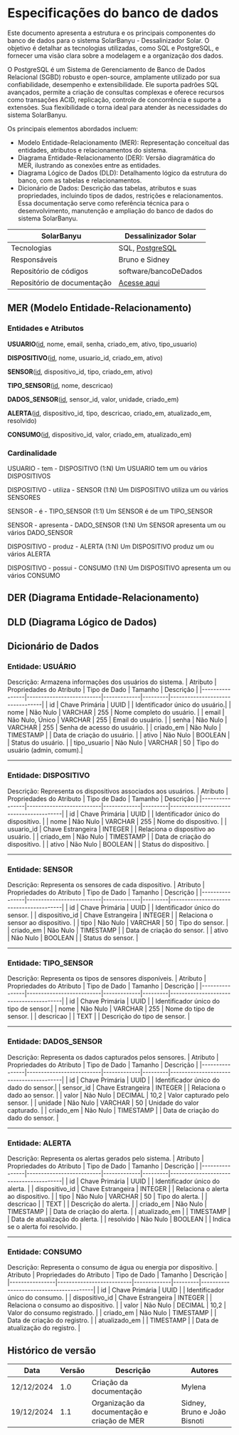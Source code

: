 # Especificações do banco de dados

Este documento apresenta a estrutura e os principais componentes do banco de dados para o sistema SolarBanyu - Dessalinizador Solar. O objetivo é detalhar as tecnologias utilizadas, como SQL e PostgreSQL, e fornecer uma visão clara sobre a modelagem e a organização dos dados.

O PostgreSQL é um Sistema de Gerenciamento de Banco de Dados Relacional (SGBD) robusto e open-source, amplamente utilizado por sua confiabilidade, desempenho e extensibilidade. Ele suporta padrões SQL avançados, permite a criação de consultas complexas e oferece recursos como transações ACID, replicação, controle de concorrência e suporte a extensões. Sua flexibilidade o torna ideal para atender às necessidades do sistema SolarBanyu.

Os principais elementos abordados incluem:

- Modelo Entidade-Relacionamento (MER): Representação conceitual das entidades, atributos e relacionamentos do sistema.
- Diagrama Entidade-Relacionamento (DER): Versão diagramática do MER, ilustrando as conexões entre as entidades.
- Diagrama Lógico de Dados (DLD): Detalhamento lógico da estrutura do banco, com as tabelas e relacionamentos.
- Dicionário de Dados: Descrição das tabelas, atributos e suas propriedades, incluindo tipos de dados, restrições e relacionamentos.
Essa documentação serve como referência técnica para o desenvolvimento, manutenção e ampliação do banco de dados do sistema SolarBanyu.

|SolarBanyu | Dessalinizador Solar |
|--|--|
| Tecnologias | SQL, [PostgreSQL](https://www.postgresql.org/) |
| Responsáveis | Bruno e Sidney |
| Repositório de códigos | software/bancoDeDados |
| Repositório de documentação| [Acesse aqui](https://documentacao-relatorio-2d8035.gitlab.io/) |

## MER (Modelo Entidade-Relacionamento)

### Entidades e Atributos

**USUARIO**(<ins>id</ins>, nome, email, senha, criado_em, ativo, tipo_usuario)

**DISPOSITIVO**(<ins>id</ins>, nome, usuario_id, criado_em, ativo)

**SENSOR**(<ins>id</ins>, dispositivo_id, tipo, criado_em, ativo)

**TIPO_SENSOR**(<ins>id</ins>, nome, descricao)

**DADOS_SENSOR**(<ins>id</ins>, sensor_id, valor, unidade, criado_em)

**ALERTA**(<ins>id</ins>, dispositivo_id, tipo, descricao, criado_em, atualizado_em, resolvido)

**CONSUMO**(<ins>id</ins>, dispositivo_id, valor, criado_em, atualizado_em)


### Cardinalidade

USUARIO - tem - DISPOSITIVO (1:N)
Um USUARIO tem um ou vários DISPOSITIVOS

DISPOSITIVO - utiliza - SENSOR (1:N)
Um DISPOSITIVO utiliza um ou vários SENSORES

SENSOR - é - TIPO_SENSOR (1:1)
Um SENSOR é de um TIPO_SENSOR

SENSOR - apresenta - DADO_SENSOR (1:N)
Um SENSOR apresenta um ou vários DADO_SENSOR

DISPOSITIVO - produz - ALERTA (1:N)
Um DISPOSITIVO produz um ou vários ALERTA

DISPOSITIVO - possui - CONSUMO (1:N)
Um DISPOSITIVO apresenta um ou vários CONSUMO



## DER (Diagrama Entidade-Relacionamento)

## DLD (Diagrama Lógico de Dados)

## Dicionário de Dados

### Entidade: USUÁRIO
Descrição: Armazena informações dos usuários do sistema.
| Atributo       | Propriedades do Atributo | Tipo de Dado | Tamanho | Descrição                       |
|----------------|--------------------------|-------------|---------|---------------------------------|
| id             | Chave Primária           | UUID      |         | Identificador único do usuário.|
| nome           | Não Nulo                | VARCHAR     | 255     | Nome completo do usuário.      |
| email          | Não Nulo, Único         | VARCHAR     | 255     | Email do usuário.              |
| senha          | Não Nulo                | VARCHAR     | 255     | Senha de acesso do usuário.    |
| criado_em      | Não Nulo                | TIMESTAMP   |         | Data de criação do usuário.    |
| ativo          | Não Nulo                | BOOLEAN     |         | Status do usuário.             |
| tipo_usuario   | Não Nulo                | VARCHAR     | 50      | Tipo do usuário (admin, comum).|

---

### Entidade: DISPOSITIVO
Descrição: Representa os dispositivos associados aos usuários.
| Atributo       | Propriedades do Atributo | Tipo de Dado | Tamanho | Descrição                              |
|----------------|--------------------------|-------------|---------|----------------------------------------|
| id             | Chave Primária           | UUID      |         | Identificador único do dispositivo.   |
| nome           | Não Nulo                | VARCHAR     | 255     | Nome do dispositivo.                  |
| usuario_id     | Chave Estrangeira        | INTEGER     |         | Relaciona o dispositivo ao usuário.   |
| criado_em      | Não Nulo                | TIMESTAMP   |         | Data de criação do dispositivo.       |
| ativo          | Não Nulo                | BOOLEAN     |         | Status do dispositivo.                |

---

### Entidade: SENSOR
Descrição: Representa os sensores de cada dispositivo.
| Atributo       | Propriedades do Atributo | Tipo de Dado | Tamanho | Descrição                              |
|----------------|--------------------------|-------------|---------|----------------------------------------|
| id             | Chave Primária           | UUID      |         | Identificador único do sensor.        |
| dispositivo_id | Chave Estrangeira        | INTEGER     |         | Relaciona o sensor ao dispositivo.    |
| tipo           | Não Nulo                | VARCHAR     | 50      | Tipo do sensor.                       |
| criado_em      | Não Nulo                | TIMESTAMP   |         | Data de criação do sensor.            |
| ativo          | Não Nulo                | BOOLEAN     |         | Status do sensor.                     |

---

### Entidade: TIPO_SENSOR
Descrição: Representa os tipos de sensores disponíveis.
| Atributo       | Propriedades do Atributo | Tipo de Dado | Tamanho | Descrição                              |
|----------------|--------------------------|-------------|---------|----------------------------------------|
| id             | Chave Primária           | UUID      |         | Identificador único do tipo de sensor.|
| nome           | Não Nulo                | VARCHAR     | 255     | Nome do tipo de sensor.               |
| descricao      |                         | TEXT        |         | Descrição do tipo de sensor.          |

---

### Entidade: DADOS_SENSOR
Descrição: Representa os dados capturados pelos sensores.
| Atributo       | Propriedades do Atributo | Tipo de Dado | Tamanho | Descrição                              |
|----------------|--------------------------|-------------|---------|----------------------------------------|
| id             | Chave Primária           | UUID      |         | Identificador único do dado do sensor.|
| sensor_id      | Chave Estrangeira        | INTEGER     |         | Relaciona o dado ao sensor.           |
| valor          | Não Nulo                | DECIMAL     | 10,2    | Valor capturado pelo sensor.          |
| unidade        | Não Nulo                | VARCHAR     | 50      | Unidade do valor capturado.           |
| criado_em      | Não Nulo                | TIMESTAMP   |         | Data de criação do dado do sensor.    |

---

### Entidade: ALERTA
Descrição: Representa os alertas gerados pelo sistema.
| Atributo       | Propriedades do Atributo | Tipo de Dado | Tamanho | Descrição                              |
|----------------|--------------------------|-------------|---------|----------------------------------------|
| id             | Chave Primária           | UUID      |         | Identificador único do alerta.        |
| dispositivo_id | Chave Estrangeira        | INTEGER     |         | Relaciona o alerta ao dispositivo.    |
| tipo           | Não Nulo                | VARCHAR     | 50      | Tipo do alerta.                       |
| descricao      |                         | TEXT        |         | Descrição do alerta.                  |
| criado_em      | Não Nulo                | TIMESTAMP   |         | Data de criação do alerta.            |
| atualizado_em  |                         | TIMESTAMP   |         | Data de atualização do alerta.        |
| resolvido      | Não Nulo                | BOOLEAN     |         | Indica se o alerta foi resolvido.     |

---

### Entidade: CONSUMO
Descrição: Representa o consumo de água ou energia por dispositivo.
| Atributo       | Propriedades do Atributo | Tipo de Dado | Tamanho | Descrição                              |
|----------------|--------------------------|-------------|---------|----------------------------------------|
| id             | Chave Primária           | UUID      |         | Identificador único do consumo.       |
| dispositivo_id | Chave Estrangeira        | INTEGER     |         | Relaciona o consumo ao dispositivo.   |
| valor          | Não Nulo                | DECIMAL     | 10,2    | Valor do consumo registrado.          |
| criado_em      | Não Nulo                | TIMESTAMP   |         | Data de criação do registro.          |
| atualizado_em  |                         | TIMESTAMP   |         | Data de atualização do registro.      |


## Histórico de versão
| Data | Versão | Descrição | Autores | 
|-------|------|-----------|------------|
| 12/12/2024  | 1.0 | Criação da documentação| Mylena |
| 19/12/2024  | 1.1 | Organização da documentação e criação de MER | Sidney, Bruno e João Bisnoti| 
